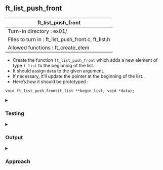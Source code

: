 ## ft_list_push_front

|               ft_list_push_front        |
|---------------------------------|
| Turn-in directory : ex01/       |
| Files to turn in : ft_list_push_front.c, ft_list.h |
| Allowed functions : ft_create_elem       |

- Create the function <code>ft_list_push_front</code> which adds a new element of type <code>t_list</code> to the beginning of the list.
- It should assign <code>data</code> to the given argument.
- If necessary, it’ll update the pointer at the beginning of the list.
- Here’s how it should be prototyped :
```
void ft_list_push_front(t_list **begin_list, void *data);
```

<details>

<summary><h3>Testing</h3></summary>

<pre><code>#include "ft_list.h"
#include &ltstdio.h&gt

int	main(void)
{
	t_list	*node0;
	t_list	*node1;
	t_list	*node2;
	t_list	**begin;

	node0 = ft_create_elem("abc");
	node1 = ft_create_elem("def");
	node2 = ft_create_elem("ghi");
	node0->next = node1;
	node1->next = node2;
	begin = &node0;
	printf("Before: %s, %s, %s\n", (*begin)->data, (*begin)->next->data, (*begin)->next->next->data);
	ft_list_push_front(begin, "123");
	printf("After:  %s, %s, %s, %s\n", (*begin)->data, (*begin)->next->data, (*begin)->next->next->data, (*begin)->next->next->next->data);
	return (0);
}</code></pre>

To compile, use <code>gcc ft_list_push_front.c main.c ft_create_elem.c</code> need to include <code>ft_create_elem.c</code> used in the <code>ft_list_push_front.c</code>

See [testing file](main.c)

</details>

<details>
<summary><h3>Output</h3></summary>

<pre><code>Before: abc, def, ghi
After:  123, abc, def, ghi</code></pre>

</details>

<details>
<summary><h3>Approach</h3></summary>

For this <a href=ft_list_push_front.c>solution</a>, 

- we include the function prototype for <code>ft_create_elem</code> in <code>ft_list.h</code> for us to use. For convenience, a copy of <code>ft_create_elem.c</code> also included in this directory. 
- If <code>begin_list</code> is an empty list (i.e., the address it points to doesn't contain anything), we will create a new list with the <code>data</code> provided. This is simply done by calling <code>ft_create_elem</code> to create the node with <code>data</code>. This pointer to this new node is then assigned to the address that <code>begin_list</code> points to. (Lines 25-26) 
- If there is already an existing list (i.e., <code>begin_list</code> points to the address of a <code>t_list</code> structure), we will also create a new node using <code>ft_create_elem</code> and assign its address to <code>new</code> (line 21). Note that <code>new</code> is the address of the new node and not the new node itself. Since the new node is to be inserted at the front of the linked list, the <code>next</code> member of the new node will be assigned to the start of the line pointed to by <code>begin_list</code> (line 22). We have placed the new node in the correct order! To ensure that the next use of <code>begin_list</code> refers to the front of the linked list, we assign the address of the new node to the address that <code>begin_list</code> points to (line 23). 

</details>

